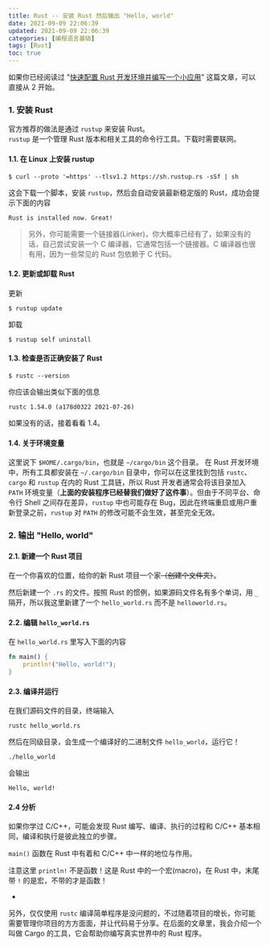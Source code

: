 ```yaml
---
title: Rust -- 安装 Rust 然后输出 "Hello, world"
date: 2021-09-09 22:06:39
updated: 2021-09-09 22:06:39
categories: [编程语言基础]
tags: [Rust]
toc: true
---
```




如果你已经阅读过 "[快速配置 Rust 开发环境并编写一个小应用](https://gukaifeng.cn/archives/30)" 这篇文章，可以直接从 2 开始。



### 1. 安装 Rust

官方推荐的做法是通过 `rustup` 来安装 Rust。  
`rustup` 是一个管理 Rust 版本和相关工具的命令行工具。下载时需要联网。

#### 1.1. 在 Linux 上安装 rustup

```
$ curl --proto '=https' --tlsv1.2 https://sh.rustup.rs -sSf | sh
```

这会下载一个脚本，安装 `rustup`，然后会自动安装最新稳定版的 Rust，成功会提示下面的内容

```
Rust is installed now. Great!
```

> 另外，你可能需要一个链接器(Linker)，你大概率已经有了，如果没有的话，自己尝试安装一个 C 编译器，它通常包括一个链接器。C 编译器也很有用，因为一些常见的 Rust 包依赖于 C 代码。

<!--more-->

#### 1.2. 更新或卸载 Rust

更新

```
$ rustup update
```

卸载

```
$ rustup self uninstall
```



#### 1.3. 检查是否正确安装了 Rust

```
$ rustc --version
```

你应该会输出类似下面的信息

```
rustc 1.54.0 (a178d0322 2021-07-26)
```

如果没有的话，接着看看 1.4。

#### 1.4. 关于环境变量

这里说下 `$HOME/.cargo/bin`，也就是 `~/cargo/bin` 这个目录。
在 Rust 开发环境中，所有工具都安装在 `~/.cargo/bin` 目录中，你可以在这里找到包括 `rustc`、`cargo` 和 `rustup` 在内的 Rust 工具链，所以 Rust 开发者通常会将该目录加入 `PATH` 环境变量（**上面的安装程序已经替我们做好了这件事**）。但由于不同平台、命令行 Shell 之间存在差异，`rustup` 中也可能存在 Bug，因此在终端重启或用户重新登录之前，`rustup` 对 `PATH` 的修改可能不会生效，甚至完全无效。



### 2. 输出 "Hello, world"

#### 2.1. 新建一个 Rust 项目

在一个你喜欢的位置，给你的新 Rust 项目一个家~~（创建个文件夹）~~。

然后新建一个 `.rs` 的文件。按照 Rust 的惯例，如果源码文件名有多个单词，用 `_` 隔开，所以我这里新建了一个 `hello_world.rs` 而不是 `helloworld.rs`。

#### 2.2. 编辑 `hello_world.rs`

在 `hello_world.rs` 里写入下面的内容

```rust
fn main() {
    println!("Hello, world!");
}
```



#### 2.3. 编译并运行

在我们源码文件的目录，终端输入

```
rustc hello_world.rs
```

然后在同级目录，会生成一个编译好的二进制文件 `hello_world`，运行它！

```
./hello_world
```

会输出

```
Hello, world!
```



#### 2.4 分析

如果你学过 C/C++，可能会发现 Rust 编写、编译、执行的过程和 C/C++ 基本相同，编译和执行是彼此独立的步骤。

`main()` 函数在 Rust 中有着和 C/C++ 中一样的地位与作用。

注意这里 `println!` 不是函数！这是 Rust 中的一个宏(macro)，在 Rust 中，末尾带 `!` 的是宏，不带的才是函数！

-

另外，仅仅使用 `rustc` 编译简单程序是没问题的，不过随着项目的增长，你可能需要管理你项目的方方面面，并让代码易于分享。在后面的文章里，我会介绍一个叫做 Cargo 的工具，它会帮助你编写真实世界中的 Rust 程序。
